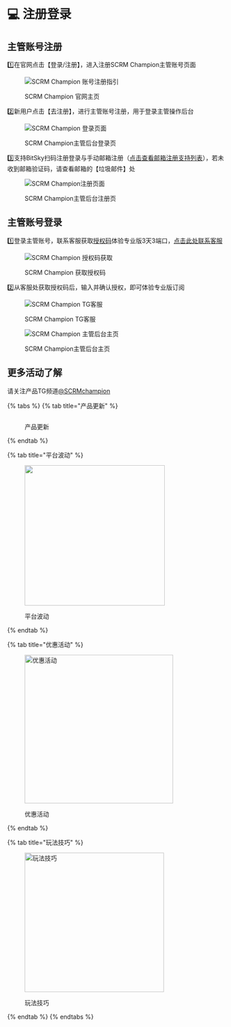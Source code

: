 # 💻 注册登录

## 主管账号注册

1️⃣在官网点击【登录/注册】，进入注册SCRM Champion主管账号页面

<figure><img src="../../.gitbook/assets/image (22).png" alt="SCRM Champion 账号注册指引"><figcaption><p>SCRM Champion 官网主页</p></figcaption></figure>

2️⃣新用户点击【去注册】，进行主管账号注册，用于登录主管操作后台

<figure><img src="../../.gitbook/assets/image (25).png" alt="SCRM Champion 登录页面"><figcaption><p>SCRM Champion主管后台登录页</p></figcaption></figure>

3️⃣支持BitSky扫码注册登录与手动邮箱注册（[点击查看邮箱注册支持列表](../../qa-wen-ti-ku/zhu-guan-duan-fq/zhu-guan-zhang-hao.md#id-1.-zhang-hao-zhu-ce-zhi-chi-na-xie-you-xiang)），若未收到邮箱验证码，请查看邮箱的【垃圾邮件】处

<figure><img src="../../.gitbook/assets/image (15).png" alt="SCRM Champion注册页面"><figcaption><p>SCRM Champion主管后台注册页</p></figcaption></figure>

## 主管账号登录

1️⃣登录主管账号，联系客服获取[授权码](../../liao-jie-geng-duo/ming-ci-jie-shi.md#shou-quan-ma)体验专业版3天3端口，[点击此处联系客服](https://scrmchampion.com/contact)

<figure><img src="../../.gitbook/assets/image (27).png" alt="SCRM Champion 授权码获取"><figcaption><p>SCRM Champion 获取授权码</p></figcaption></figure>

2️⃣从客服处获取授权码后，输入并确认授权，即可体验专业版订阅

<figure><img src="../../.gitbook/assets/image (29).png" alt="SCRM Champion TG客服"><figcaption><p>SCRM Champion TG客服</p></figcaption></figure>

<figure><img src="../../.gitbook/assets/image (30).png" alt="SCRM Champion 主管后台主页"><figcaption><p>SCRM Champion主管后台主页</p></figcaption></figure>

## 更多活动了解

请关注产品TG频道[@SCRMchampion](https://t.me/SCRMchampion)

{% tabs %}
{% tab title="产品更新" %}
<figure><img src="../../.gitbook/assets/image (32).png" alt=""><figcaption><p>产品更新</p></figcaption></figure>
{% endtab %}

{% tab title="平台波动" %}
<figure><img src="../../.gitbook/assets/image (31).png" alt="" width="322"><figcaption><p>平台波动</p></figcaption></figure>
{% endtab %}

{% tab title="优惠活动" %}
<figure><img src="../../.gitbook/assets/image (33).png" alt="优惠活动" width="341"><figcaption><p>优惠活动</p></figcaption></figure>
{% endtab %}

{% tab title="玩法技巧" %}
<figure><img src="../../.gitbook/assets/image (34).png" alt="玩法技巧" width="320"><figcaption><p>玩法技巧</p></figcaption></figure>
{% endtab %}
{% endtabs %}















